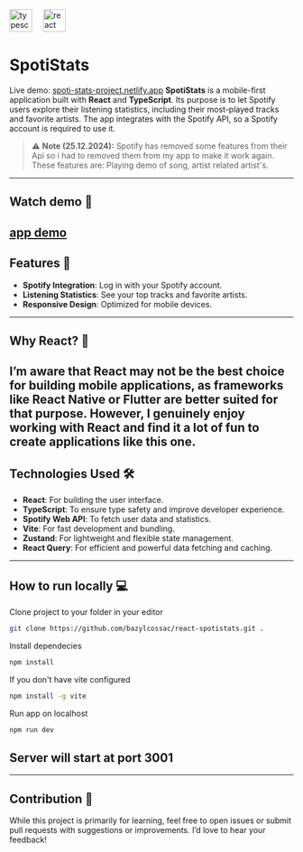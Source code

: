 <div align="left">
<img src="https://skillicons.dev/icons?i=ts" height="40" alt="typescript logo"  />
<img width="12" />
<img src="https://skillicons.dev/icons?i=react" height="40" alt="react logo"  />
<img width="12" />
</div>

# SpotiStats 
Live demo: [spoti-stats-project.netlify.app](https://spoti-stats-project.netlify.app/4Gso3d4CscCijv0lmajZWs)
**SpotiStats** is a mobile-first application built with **React** and **TypeScript**. Its purpose is to let Spotify users explore their listening statistics, including their most-played tracks and favorite artists. The app integrates with the Spotify API, so a Spotify account is required to use it.
> ⚠️ **Note (25.12.2024):** Spotify has removed some features from their Api so i had to removed them from my app to make it work again. These features are: Playing demo of song, artist related artist's.  
---
## Watch demo 📲 
  [app demo](https://youtube.com/shorts/rYEuFm6o-A8)
---
## Features 🚀
- **Spotify Integration**: Log in with your Spotify account.
- **Listening Statistics**: See your top tracks and favorite artists.
- **Responsive Design**: Optimized for mobile devices.
---
## Why React? 🤔
I’m aware that **React** may not be the best choice for building mobile applications, as frameworks like React Native or Flutter are better suited for that purpose. However, I genuinely enjoy working with React and find it a lot of fun to create applications like this one.
---
## Technologies Used 🛠️
- **React**: For building the user interface.
- **TypeScript**: To ensure type safety and improve developer experience.
- **Spotify Web API**: To fetch user data and statistics.
- **Vite**: For fast development and bundling.
- **Zustand**: For lightweight and flexible state management.
- **React Query**: For efficient and powerful data fetching and caching.
---

## How to run locally 💻

Clone project to your folder in your editor
```bash
git clone https://github.com/bazylcossac/react-spotistats.git .
```
Install dependecies
```bash
npm install

```
If you don't have vite configured
```bash
npm install -g vite
```
Run app on localhost
```bash
npm run dev
```
Server will start at port 3001
---
****
## Contribution 🤝
While this project is primarily for learning, feel free to open issues or submit pull requests with suggestions or improvements. I’d love to hear your feedback!

